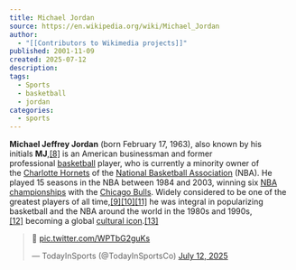 ```yaml
---
title: Michael Jordan
source: https://en.wikipedia.org/wiki/Michael_Jordan
author:
  - "[[Contributors to Wikimedia projects]]"
published: 2001-11-09
created: 2025-07-12
description: 
tags:
  - Sports
  - basketball
  - jordan
categories:
  - sports
---
```

**Michael Jeffrey Jordan** (born February 17, 1963), also known by his initials **MJ**,[[8]](https://en.wikipedia.org/wiki/Michael_Jordan#cite_note-11) is an American businessman and former professional [basketball](https://en.wikipedia.org/wiki/Basketball "Basketball") player, who is currently a minority owner of the [Charlotte Hornets](https://en.wikipedia.org/wiki/Charlotte_Hornets "Charlotte Hornets") of the [National Basketball Association](https://en.wikipedia.org/wiki/National_Basketball_Association "National Basketball Association") (NBA). He played 15 seasons in the NBA between 1984 and 2003, winning six [NBA championships](https://en.wikipedia.org/wiki/NBA_championships "NBA championships") with the [Chicago Bulls](https://en.wikipedia.org/wiki/Chicago_Bulls "Chicago Bulls"). Widely considered to be one of the greatest players of all time,[[9]](https://en.wikipedia.org/wiki/Michael_Jordan#cite_note-12)[[10]](https://en.wikipedia.org/wiki/Michael_Jordan#cite_note-13)[[11]](https://en.wikipedia.org/wiki/Michael_Jordan#cite_note-14) he was integral in popularizing basketball and the NBA around the world in the 1980s and 1990s,[[12]](https://en.wikipedia.org/wiki/Michael_Jordan#cite_note-Markovits-15) becoming a global [cultural icon](https://en.wikipedia.org/wiki/Cultural_icon "Cultural icon").[[13]](https://en.wikipedia.org/wiki/Michael_Jordan#cite_note-16)


<blockquote class="twitter-tweet"><p lang="qme" dir="ltr">🐐 <a href="https://t.co/WPTbG2guKs">pic.twitter.com/WPTbG2guKs</a></p>&mdash; TodayInSports (@TodayInSportsCo) <a href="https://twitter.com/TodayInSportsCo/status/1944130196933632404?ref_src=twsrc%5Etfw">July 12, 2025</a></blockquote> <script async src="https://platform.twitter.com/widgets.js" charset="utf-8"></script>